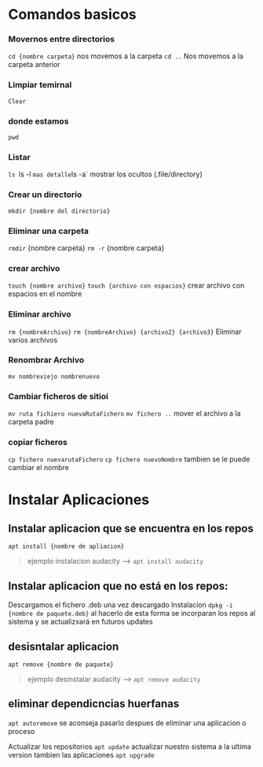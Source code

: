 # Comandos basicos

### Movernos entre directorios
`cd {nombre carpeta}` nos movemos a la carpeta
`cd ..` Nos movemos a la carpeta anterior
### Limpiar temirnal
`Clear`
### donde estamos
`pwd`
### Listar 
`ls
`ls -l ` mas detalle
`ls -a` mostrar los ocultos (.file/directory)

### Crear un directorio
`mkdir {nombre del directorio}`
### Eliminar una carpeta
`rmdir` {nombre carpeta}
`rm -r` {nombre carpeta}

### crear archivo
`touch {nombre archivo}`
`touch {archivo con espacios}` crear archivo con espacios en el nombre
### Eliminar archivo
`rm {nombreArchivo}`
`rm {nombreArchivo} {archivo2} {archivo3}` Eliminar varios archivos
### Renombrar Archivo
`mv nombreviejo nombrenuevo`

### Cambiar ficheros de sitioi
`mv ruta fichiero nuevaRutaFichero`
`mv fichero ..` mover el archivo a la carpeta padre

### copiar ficheros
`cp fichero nuevarutaFichero`
`cp fichero nuevoNombre` tambien se le puede cambiar el nombre




# Instalar Aplicaciones

## Instalar aplicacion que se encuentra en los repos
`apt install {nombre de apliacion}`
> ejemplo instalacion audacity  --> `apt install audacity`

## Instalar aplicacion que no está en los repos:
Descargamos  el fichero  .deb
una vez descargado
Instalacion
`dpkg -i {nombre de paquete.deb}`
al hacerlo de esta forma se incorparan los repos al sistema y se actualizxará en futuros updates

## desisntalar aplicacion
`apt remove {nombre de paquete}`
> ejemplo desinstalar audacity --> `apt remove audacity`

## eliminar dependicncias huerfanas
`apt autoremove`
se aconseja pasarlo despues de eliminar una aplicacion o proceso

Actualizar los repositorios
`apt update`
actualizar nuestro sistema a la ultima version tambien las aplicaciones
`apt upgrade`




